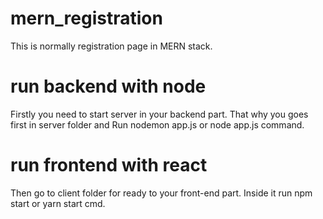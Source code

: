 # mern_registration
This is normally registration page in MERN stack.
# run backend with node
Firstly you need to start server in your backend part. That why you goes first in server folder and 
Run nodemon app.js or node app.js command.
# run frontend with react
Then go to client folder for ready to your front-end part. Inside it run npm start or yarn start cmd.
